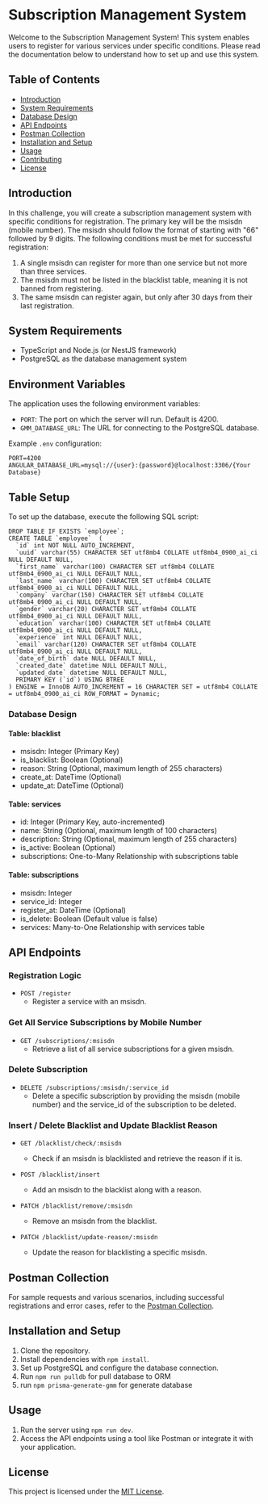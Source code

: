 # Subscription Management System

Welcome to the Subscription Management System! This system enables users to register for various services under specific conditions. Please read the documentation below to understand how to set up and use this system.

## Table of Contents
- [Introduction](#introduction)
- [System Requirements](#system-requirements)
- [Database Design](#database-design)
- [API Endpoints](#api-endpoints)
- [Postman Collection](#postman-collection)
- [Installation and Setup](#installation-and-setup)
- [Usage](#usage)
- [Contributing](#contributing)
- [License](#license)

## Introduction

In this challenge, you will create a subscription management system with specific conditions for registration. The primary key will be the msisdn (mobile number). The msisdn should follow the format of starting with "66" followed by 9 digits. The following conditions must be met for successful registration:

1. A single msisdn can register for more than one service but not more than three services.
2. The msisdn must not be listed in the blacklist table, meaning it is not banned from registering.
3. The same msisdn can register again, but only after 30 days from their last registration.

## System Requirements

- TypeScript and Node.js (or NestJS framework)
- PostgreSQL as the database management system

## Environment Variables

The application uses the following environment variables:

- `PORT`: The port on which the server will run. Default is 4200.
- `GMM_DATABASE_URL`: The URL for connecting to the PostgreSQL database.

Example `.env` configuration:

```env
PORT=4200
ANGULAR_DATABASE_URL=mysql://{user}:{password}@localhost:3306/{Your Database}
```

## Table Setup

To set up the database, execute the following SQL script:

```
DROP TABLE IF EXISTS `employee`;
CREATE TABLE `employee`  (
  `id` int NOT NULL AUTO_INCREMENT,
  `uuid` varchar(55) CHARACTER SET utf8mb4 COLLATE utf8mb4_0900_ai_ci NULL DEFAULT NULL,
  `first_name` varchar(100) CHARACTER SET utf8mb4 COLLATE utf8mb4_0900_ai_ci NULL DEFAULT NULL,
  `last_name` varchar(100) CHARACTER SET utf8mb4 COLLATE utf8mb4_0900_ai_ci NULL DEFAULT NULL,
  `company` varchar(150) CHARACTER SET utf8mb4 COLLATE utf8mb4_0900_ai_ci NULL DEFAULT NULL,
  `gender` varchar(20) CHARACTER SET utf8mb4 COLLATE utf8mb4_0900_ai_ci NULL DEFAULT NULL,
  `education` varchar(100) CHARACTER SET utf8mb4 COLLATE utf8mb4_0900_ai_ci NULL DEFAULT NULL,
  `experience` int NULL DEFAULT NULL,
  `email` varchar(120) CHARACTER SET utf8mb4 COLLATE utf8mb4_0900_ai_ci NULL DEFAULT NULL,
  `date_of_birth` date NULL DEFAULT NULL,
  `created_date` datetime NULL DEFAULT NULL,
  `updated_date` datetime NULL DEFAULT NULL,
  PRIMARY KEY (`id`) USING BTREE
) ENGINE = InnoDB AUTO_INCREMENT = 16 CHARACTER SET = utf8mb4 COLLATE = utf8mb4_0900_ai_ci ROW_FORMAT = Dynamic;

```

### Database Design

#### Table: blacklist
- msisdn: Integer (Primary Key)
- is_blacklist: Boolean (Optional)
- reason: String (Optional, maximum length of 255 characters)
- create_at: DateTime (Optional)
- update_at: DateTime (Optional)

#### Table: services
- id: Integer (Primary Key, auto-incremented)
- name: String (Optional, maximum length of 100 characters)
- description: String (Optional, maximum length of 255 characters)
- is_active: Boolean (Optional)
- subscriptions: One-to-Many Relationship with subscriptions table

#### Table: subscriptions
- msisdn: Integer
- service_id: Integer
- register_at: DateTime (Optional)
- is_delete: Boolean (Default value is false)
- services: Many-to-One Relationship with services table

## API Endpoints

### Registration Logic
- `POST /register`
  - Register a service with an msisdn.

### Get All Service Subscriptions by Mobile Number
- `GET /subscriptions/:msisdn`
  - Retrieve a list of all service subscriptions for a given msisdn.

### Delete Subscription
- `DELETE /subscriptions/:msisdn/:service_id`
  - Delete a specific subscription by providing the msisdn (mobile number) and the service_id of the subscription to be deleted.

### Insert / Delete Blacklist and Update Blacklist Reason
- `GET /blacklist/check/:msisdn`
  - Check if an msisdn is blacklisted and retrieve the reason if it is.

- `POST /blacklist/insert`
  - Add an msisdn to the blacklist along with a reason.

- `PATCH /blacklist/remove/:msisdn`
  - Remove an msisdn from the blacklist.

- `PATCH /blacklist/update-reason/:msisdn`
  - Update the reason for blacklisting a specific msisdn.

## Postman Collection

For sample requests and various scenarios, including successful registrations and error cases, refer to the [Postman Collection](https://elements.getpostman.com/redirect?entityId=9651093-d1ba3cd2-0f1b-492f-a844-c3e05b7cbf37&entityType=collection).

## Installation and Setup

1. Clone the repository.
2. Install dependencies with `npm install`.
3. Set up PostgreSQL and configure the database connection.
4. Run `npm run pulldb` for pull database to ORM
5. run `npm prisma-generate-gmm` for generate database

## Usage

1. Run the server using `npm run dev`.
2. Access the API endpoints using a tool like Postman or integrate it with your application.

## License

This project is licensed under the [MIT License](LICENSE).